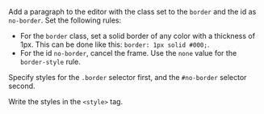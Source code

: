 Add a paragraph to the editor with the class set to the `border` and the id as `no-border`. Set the following rules:

* For the `border` class, set a solid border of any color with a thickness of 1px. This can be done like this: `border: 1px solid #000;`.
* For the id `no-border`, cancel the frame. Use the `none` value for the `border-style` rule.

Specify styles for the `.border` selector first, and the `#no-border` selector second.

Write the styles in the `<style>` tag.
